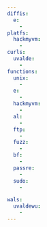 ```yaml
---
diffis:
  e:
    -
platfs:
  hackmyvm:
    -
curls:
  uvalde:
    -
functions:
  unix:
    -
  e:
    -
  hackmyvm:
    -
  al:
    -
  ftp:
    -
  fuzz:
    -
  bf:
    -
  passre:
    -
  sudo:
    -

wals:
  uvaldewu:
    -
---
```


